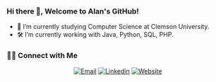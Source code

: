 ### Hi there 👋, Welcome to Alan's GitHub!  

- 🔭 I’m currently studying Computer Science at Clemson University.  
- 🛠  I’m currently working with Java, Python, SQL, PHP.
  
<h3> 🤝🏻 Connect with Me </h3>  
<p align="center">
<a href="mailto:chingyy@g.clemson.edu"><img alt="Email" src="https://img.shields.io/badge/Email-chingyy%40g.clemson.edu-blue?style=flat-square&logo=gmail"></a>
<a href="https://www.linkedin.com/in/chingyuan-yang/"><img alt="Linkedin" src="https://img.shields.io/badge/LinkedIn-Chingyuan%20Yang-blue?style=flat-square&logo=linkedin"></a>
<a href="https://www.chingyuanyang.com/"><img alt="Website" src="https://img.shields.io/badge/Website-www.chingyuanyang.com-blue?style=flat-square&logo=google-chrome"></a>
</p>
